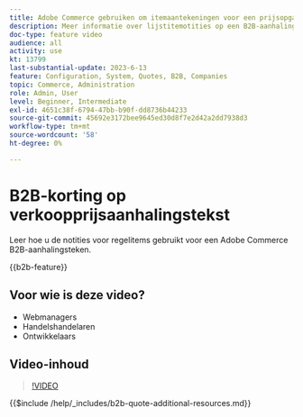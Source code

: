 ```yaml
---
title: Adobe Commerce gebruiken om itemaantekeningen voor een prijsopgave weer te geven
description: Meer informatie over lijstitemotities op een B2B-aanhalingsteken in Adobe Commerce
doc-type: feature video
audience: all
activity: use
kt: 13799
last-substantial-update: 2023-6-13
feature: Configuration, System, Quotes, B2B, Companies
topic: Commerce, Administration
role: Admin, User
level: Beginner, Intermediate
exl-id: 4651c38f-6794-47bb-b90f-dd8736b44233
source-git-commit: 45692e3172bee9645ed30d8f7e2d42a2dd7938d3
workflow-type: tm+mt
source-wordcount: '58'
ht-degree: 0%

---
```


# B2B-korting op verkoopprijsaanhalingstekst

Leer hoe u de notities voor regelitems gebruikt voor een Adobe Commerce B2B-aanhalingsteken.

{{b2b-feature}}

## Voor wie is deze video?

- Webmanagers
- Handelshandelaren
- Ontwikkelaars

## Video-inhoud

>[!VIDEO](https://video.tv.adobe.com/v/3420417?learn=on)

{{$include /help/_includes/b2b-quote-additional-resources.md}}
